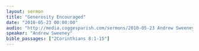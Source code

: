 ```yaml
---
layout: sermon
title: "Generosity Encouraged"
date: "2010-05-23 00:00:00"
audio: "http://media.coggesparish.com/sermons/2010-05-23 Andrew Sweeney.mp3"
speaker: "Andrew Sweeney"
bible_passages: ["2Corinthians 8:1-15"]
---
```

